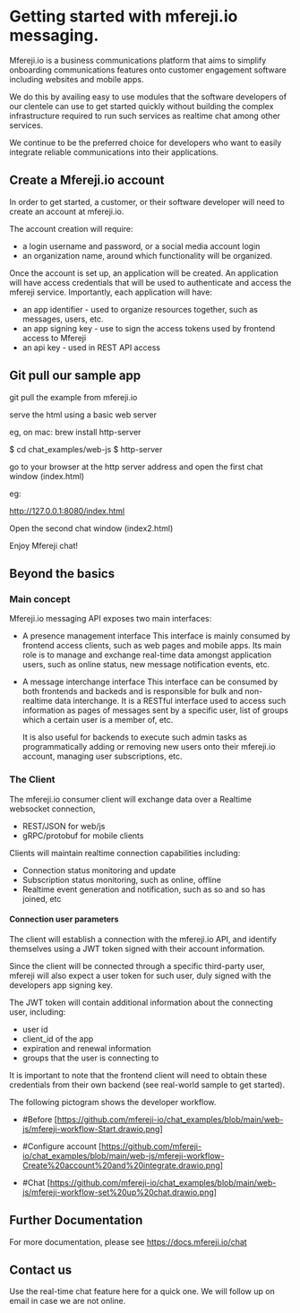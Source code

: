 # Getting started with mfereji.io messaging.

Mfereji.io is a business communications platform that aims to simplify onboarding communications features onto customer engagement software including websites and mobile apps.

 We do this by availing easy to use modules that the software developers of our clentele can use to get started quickly without building the complex infrastructure required to run such services 
 as realtime chat among other services.

 We continue to be the preferred choice for developers who want to easily integrate reliable communications into their applications.

## Create a Mfereji.io account
In order to get started, a customer, or their software developer will need to create an account 
at mfereji.io. 

The account creation will require:
- a login username and password, or a social media account login
- an organization name, around which functionality will be organized.

Once the account is set up, an application will be created.
An application will have access credentials that will be used to authenticate and access the mfereji service. Importantly, each application will have:

- an app identifier - used to organize resources together, such as messages, users, etc.
- an app signing key - use to sign the access tokens used by frontend access to Mfereji
- an api key - used in REST API access

## Git pull our sample app
git pull the example from mfereji.io

serve the html using a basic web server

eg, on mac:
brew install http-server

$ cd chat_examples/web-js
$ http-server

go to your browser at the http server address and open the first chat window (index.html)

eg:

http://127.0.0.1:8080/index.html

Open the second chat window (index2.html)

Enjoy Mfereji chat!

## Beyond the basics

### Main concept

Mfereji.io messaging API exposes two main interfaces: 

- A presence management interface
    This interface is mainly consumed by frontend access clients, such as web pages and mobile apps. Its main role is to manage and exchange real-time data amongst application users, such as online status, new message notification events, etc.

- A message interchange interface
  This interface can be consumed by both frontends and backeds and is responsible for bulk and non-realtime data interchange. It is a RESTful interface used to access such information as pages of messages sent by a specific user, list of groups which a certain user is a member of, etc.

  It is also useful for backends to execute such admin tasks as programmatically adding or removing new users onto their mfereji.io account, managing user subscriptions, etc.

### The Client

The mfereji.io consumer client will exchange data over a Realtime websocket connection, 
- REST/JSON for web/js
- gRPC/protobuf for mobile clients

Clients will maintain realtime connection capabilities including:
- Connection status monitoring and update
- Subscription status monitoring, such as online, offline
- Realtime event generation and notification, such as so and so has joined, etc

#### Connection user parameters

The client will establish a connection with the mfereji.io API, and identify themselves using a JWT token signed with their account information.

 Since the client will be connected through a specific third-party user, mfereji will also expect a user token for such user, duly signed with the developers app signing key.

The JWT token will contain additional information about the connecting user, including:

- user id 
- client_id of the app
- expiration and renewal information
- groups that the user is connecting to 

It is important to note that the frontend client will need to obtain these credentials from their own backend (see real-world sample to get started).

The following pictogram shows the developer workflow.

- #Before [https://github.com/mfereji-io/chat_examples/blob/main/web-js/mfereji-workflow-Start.drawio.png]

- #Configure account [https://github.com/mfereji-io/chat_examples/blob/main/web-js/mfereji-workflow-Create%20account%20and%20integrate.drawio.png]

- #Chat [https://github.com/mfereji-io/chat_examples/blob/main/web-js/mfereji-workflow-set%20up%20chat.drawio.png]


## Further Documentation
For more documentation, please see https://docs.mfereji.io/chat

## Contact us
Use the real-time chat feature here for a quick one. We will follow up on email in case we are not online.